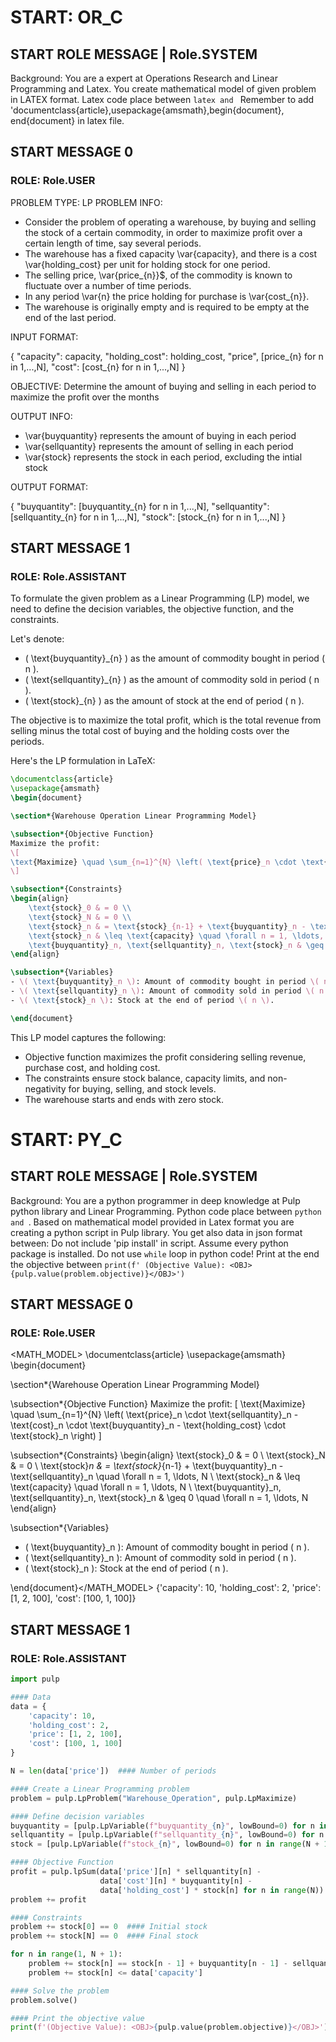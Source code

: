 # START: OR_C 
## START ROLE MESSAGE | Role.SYSTEM 
Background: You are a expert at Operations Research and Linear Programming and Latex. You create mathematical model of given problem in LATEX format. Latex code place between ```latex and ``` Remember to add 'documentclass{article},usepackage{amsmath},begin{document}, end{document} in latex file. 
## START MESSAGE 0 
### ROLE: Role.USER
<DESCRIPTION>
PROBLEM TYPE: LP
PROBLEM INFO:

- Consider the problem of operating a warehouse, by buying and selling the stock of a certain commodity, in order to maximize profit over a certain length of time, say several periods.
- The warehouse has a fixed capacity \var{capacity}, and there is a cost \var{holding_cost} per unit for holding stock for one period.
- The selling price, \var{price_{n}}$, of the commodity is known to fluctuate over a number of time periods. 
- In any period \var{n} the price holding for purchase is \var{cost_{n}}.
- The warehouse is originally empty and is required to be empty at the end of the last period.

INPUT FORMAT:

{
	"capacity": capacity,
	"holding_cost": holding_cost,
	"price", [price_{n} for n in 1,...,N],
	"cost": [cost_{n} for n in 1,...,N]
}


OBJECTIVE: Determine the amount of buying and selling in each period to maximize the profit over the months

OUTPUT INFO:

- \var{buyquantity} represents the amount of buying in each period
- \var{sellquantity} represents the amount of selling in each period
- \var{stock} represents the stock in each period, excluding the intial stock

OUTPUT FORMAT:

{
	"buyquantity": [buyquantity_{n} for n in 1,...,N],
	"sellquantity": [sellquantity_{n} for n in 1,...,N],
	"stock": [stock_{n} for n in 1,...,N]
}
</DESCRIPTION>


## START MESSAGE 1 
### ROLE: Role.ASSISTANT
To formulate the given problem as a Linear Programming (LP) model, we need to define the decision variables, the objective function, and the constraints.

Let's denote:
- \( \text{buyquantity}_{n} \) as the amount of commodity bought in period \( n \).
- \( \text{sellquantity}_{n} \) as the amount of commodity sold in period \( n \).
- \( \text{stock}_{n} \) as the amount of stock at the end of period \( n \).

The objective is to maximize the total profit, which is the total revenue from selling minus the total cost of buying and the holding costs over the periods.

Here's the LP formulation in LaTeX:

```latex
\documentclass{article}
\usepackage{amsmath}
\begin{document}

\section*{Warehouse Operation Linear Programming Model}

\subsection*{Objective Function}
Maximize the profit:
\[
\text{Maximize} \quad \sum_{n=1}^{N} \left( \text{price}_n \cdot \text{sellquantity}_n - \text{cost}_n \cdot \text{buyquantity}_n - \text{holding\_cost} \cdot \text{stock}_n \right)
\]

\subsection*{Constraints}
\begin{align}
    \text{stock}_0 & = 0 \\
    \text{stock}_N & = 0 \\
    \text{stock}_n & = \text{stock}_{n-1} + \text{buyquantity}_n - \text{sellquantity}_n \quad \forall n = 1, \ldots, N \\
    \text{stock}_n & \leq \text{capacity} \quad \forall n = 1, \ldots, N \\
    \text{buyquantity}_n, \text{sellquantity}_n, \text{stock}_n & \geq 0 \quad \forall n = 1, \ldots, N
\end{align}

\subsection*{Variables}
- \( \text{buyquantity}_n \): Amount of commodity bought in period \( n \).
- \( \text{sellquantity}_n \): Amount of commodity sold in period \( n \).
- \( \text{stock}_n \): Stock at the end of period \( n \).

\end{document}
```

This LP model captures the following:
- Objective function maximizes the profit considering selling revenue, purchase cost, and holding cost.
- The constraints ensure stock balance, capacity limits, and non-negativity for buying, selling, and stock levels.
- The warehouse starts and ends with zero stock.

# START: PY_C 
## START ROLE MESSAGE | Role.SYSTEM 
Background: You are a python programmer in deep knowledge at Pulp python library and Linear Programming. Python code place between ```python and ```. Based on mathematical model provided in Latex format you are creating a python script in Pulp library. You get also data in json format between: <DATA></DATA> Do not include 'pip install' in script. Assume every python package is installed. Do not use `while` loop in python code! Print at the end the objective between <OBJ></OBJ> `print(f' (Objective Value): <OBJ>{pulp.value(problem.objective)}</OBJ>')` 
## START MESSAGE 0 
### ROLE: Role.USER
<MATH_MODEL>
\documentclass{article}
\usepackage{amsmath}
\begin{document}

\section*{Warehouse Operation Linear Programming Model}

\subsection*{Objective Function}
Maximize the profit:
\[
\text{Maximize} \quad \sum_{n=1}^{N} \left( \text{price}_n \cdot \text{sellquantity}_n - \text{cost}_n \cdot \text{buyquantity}_n - \text{holding\_cost} \cdot \text{stock}_n \right)
\]

\subsection*{Constraints}
\begin{align}
    \text{stock}_0 & = 0 \\
    \text{stock}_N & = 0 \\
    \text{stock}_n & = \text{stock}_{n-1} + \text{buyquantity}_n - \text{sellquantity}_n \quad \forall n = 1, \ldots, N \\
    \text{stock}_n & \leq \text{capacity} \quad \forall n = 1, \ldots, N \\
    \text{buyquantity}_n, \text{sellquantity}_n, \text{stock}_n & \geq 0 \quad \forall n = 1, \ldots, N
\end{align}

\subsection*{Variables}
- \( \text{buyquantity}_n \): Amount of commodity bought in period \( n \).
- \( \text{sellquantity}_n \): Amount of commodity sold in period \( n \).
- \( \text{stock}_n \): Stock at the end of period \( n \).

\end{document}</MATH_MODEL>
<DATA>
{'capacity': 10, 'holding_cost': 2, 'price': [1, 2, 100], 'cost': [100, 1, 100]}</DATA>


## START MESSAGE 1 
### ROLE: Role.ASSISTANT
```python
import pulp

#### Data
data = {
    'capacity': 10,
    'holding_cost': 2,
    'price': [1, 2, 100],
    'cost': [100, 1, 100]
}

N = len(data['price'])  #### Number of periods

#### Create a Linear Programming problem
problem = pulp.LpProblem("Warehouse_Operation", pulp.LpMaximize)

#### Define decision variables
buyquantity = [pulp.LpVariable(f"buyquantity_{n}", lowBound=0) for n in range(N)]
sellquantity = [pulp.LpVariable(f"sellquantity_{n}", lowBound=0) for n in range(N)]
stock = [pulp.LpVariable(f"stock_{n}", lowBound=0) for n in range(N + 1)]

#### Objective Function
profit = pulp.lpSum(data['price'][n] * sellquantity[n] -
                    data['cost'][n] * buyquantity[n] -
                    data['holding_cost'] * stock[n] for n in range(N))
problem += profit

#### Constraints
problem += stock[0] == 0  #### Initial stock
problem += stock[N] == 0  #### Final stock

for n in range(1, N + 1):
    problem += stock[n] == stock[n - 1] + buyquantity[n - 1] - sellquantity[n - 1]
    problem += stock[n] <= data['capacity']

#### Solve the problem
problem.solve()

#### Print the objective value
print(f'(Objective Value): <OBJ>{pulp.value(problem.objective)}</OBJ>')
```


